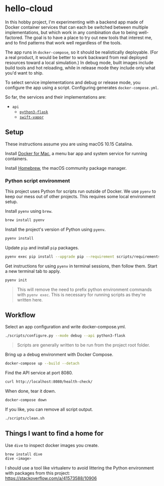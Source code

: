 # hello-cloud

In this hobby project, I'm experimenting with a backend app made of Docker
container services that can each be switched between multiple implementations,
but which work in any combination due to being well-factored.
The goal is to have a place to try out new tools that interest me,
and to find patterns that work well regardless of the tools.

The app runs in `docker-compose`, so it should be realistically deployable.
(For a real product, it would be better to work backward from real deployed
resources toward a local simulation.) In debug mode, built images include
build tools and hot reloading, while in release mode they include
only what you'd want to ship.

To select service implementations and debug or release mode, you configure
the app using a script. Configuring generates `docker-compose.yml`.

So far, the services and their implementations are:

- `api`
    - [`python3-flask`](https://palletsprojects.com/p/flask/)
    - [`swift-vapor`](https://vapor.codes) 

## Setup

These instructions assume you are using macOS 10.15 Catalina.

Install [Docker for Mac](
    https://hub.docker.com/editions/community/docker-ce-desktop-mac/
), a menu bar app and system service for running containers.

Install [Homebrew](https://brew.sh), the macOS community package manager.

### Python script environment

This project uses Python for scripts run outside of Docker.
We use `pyenv` to keep our mess out of other projects.
This requires some local environment setup.

Install `pyenv` using `brew`.

```bash
brew install pyenv
```

Install the project's version of Python using `pyenv`.

```bash
pyenv install
```

Update `pip` and install `pip` packages.

```bash
pyenv exec pip install --upgrade pip --requirement scripts/requirements.txt
```

Get instructions for using `pyenv` in terminal sessions, then follow them.
Start a new terminal tab to apply.

```bash
pyenv init
```

> This will remove the need to prefix python environment commands with
> `pyenv exec`. This is necessary for running scripts as they're written here.

## Workflow

Select an app configuration and write docker-compose.yml.

```bash
./scripts/configure.py --mode debug --api python3-flask
```

> Scripts are generally written to be run from the project root folder.

Bring up a debug environment with Docker Compose.

```bash
docker-compose up --build --detach
```

Find the API service at port 8080.

```bash
curl http://localhost:8080/health-check/
```

When done, tear it down.

```bash
docker-compose down
```

If you like, you can remove all script output.

```bash
./scripts/clean.sh
```

## Things I want to find a home for

Use `dive` to inspect docker images you create.

```bash
brew install dive
dive <image>
```

I should use a tool like virtualenv to avoid littering the Python environment
with packages from this project: https://stackoverflow.com/a/41573588/10906

